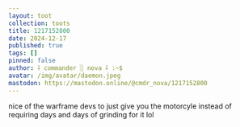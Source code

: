 ```yaml
---
layout: toot
collection: toots
title: 1217152800
date: 2024-12-17
published: true
tags: []
pinned: false
author: ⸸ commander ░ nova ⸸ :~$
avatar: /img/avatar/daemon.jpeg
mastodon: https://mastodon.online/@cmdr_nova/1217152800
---
```


nice of the warframe devs to just give you the motorcyle instead of requiring days and days of grinding for it lol
